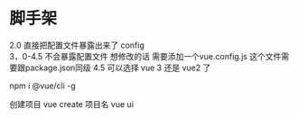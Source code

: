 # 脚手架  
2.0   直接把配置文件暴露出来了  config   
3，0-4.5   不会暴露配置文件  想修改的话 需要添加一个vue.config.js 这个文件需要跟package.json同级
4.5  可以选择 vue 3 还是 vue2 了


npm  i @vue/cli -g

创建项目  vue create  项目名
vue ui